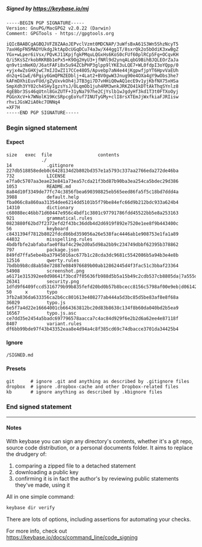 ##### Signed by https://keybase.io/mj
```
-----BEGIN PGP SIGNATURE-----
Version: GnuPG/MacGPG2 v2.0.22 (Darwin)
Comment: GPGTools - https://gpgtools.org

iQIcBAABCgAGBQJVFZ8ZAAoJEPvclVzmt0MDCNAP/3uWfsBxA61S3Wn5ShzNcyT5
7axH6pFN5MADYUkdgJktApDcUGqDCu74a3w/X44gg1T/8sxrQk2o5bOdiK3xwBgZ
YGx+wLper6iVsx/PQvKJ11KpjfgkPMquLQGxHs6KoS0cFUf60plRCp5Fg+OCqvKH
Q/i5KsSZrkobRKRBb1ePx5+K9Og2HyU3+jfNRl9d2ynqALqbG9BihBJQLEOrZaJa
qn9vtinNeKO/J6atFAFi8x5u94ZCbPHP3glpp9lYKE3uLQE7+WL0fdpI3oYQpp/0
+yjx4wZsGHXjwC7mIJIwZI17CCe48O5/Apvebp7aN4e44jKgpwfjpYT6HpvVaEUh
dn2q+G1wE/6Pgiy6GmQPNZEDblj+4Lat2+BV0gwW3Jnug90e4OXa4gY9wObs3he7
kAFmDXhiEuvFUd/gZyUxvkOh4jJTB3gi7D7vHHiQ0wAQ1ecE9v1yjKbfNX75xHSa
SmpXdh3YY02ch4SHyIgzsYsJ/OLqmOb1juh4RM3wnkJRKZO41kDTtAkThqSYnlz8
4gEBbr3Ss46qUtnl8GxZUTF+31yNa797he2CjYslb1wJgdyHf3kd1T3t0FTXoOyj
PGGnXcV+k7WNolK19KcSRpcgEoYuf7INUTyGMy+clI8rsXTEmJjWxfkiaFJRIisw
rhviJGsW2iA0kc7ONNq4
=XF7H
-----END PGP SIGNATURE-----

```

<!-- END SIGNATURES -->

### Begin signed statement 

#### Expect

```
size   exec  file                 contents                                                                                                                         
             ./                                                                                                                                                    
14             .gitignore         227db518858edeb0c6428134d2b802bd357e1a5793c337aa2766eda272de46ba                                                                 
732            LICENSE            e7fa0c5707aa3eae23e841a73ea57cda21f3bd87b90ba3ea254ca5bdec29d386                                                                 
1053           README.md          8a84d10f3349de77fc74c3856fbea690398825eb565eed86fa5f5c18bd7ddd4a                                                                 
3988           default.help       fba066c8a860aa31354dee6214dd5101b5f79be84efc66d9b212bdc933a624b4                                                                 
14310          dictionary         c68088ec46bb71d60447e956c4bdf1c3801c97791786fdd45522bb5e8a253163                                                                 
921            grammatical.rules  0823880f62bd7f2372efd2f43bc36ddb4d2d6919f892e7520e1ee8f9b443400c                                                                 
56             keyboard           c8431394f7812b8022fdcd86bd359056a26e538fac4446ab1e908753e1fa1a89                                                                 
44032          misspelling.rules  4bdbfbfe2abfabafae0f8af4c29e2d0a5d98a2bb9c234749dbbf62395b378862                                                                 
797            package.json       849fd7ffa5ebe4ba37945016ac677b1c28cda3dc9681c5542086b5a94b3e4e8b                                                                 
12516          qwerty.rules       7bdbb9b8cd8ab58e72887e084976689b00ab12862445d4f3fac51c3bbaf23364                                                                 
54908          screenshot.png     a6171e315392ee0d98641f3bcd7f05636fb988d5b5a15b49c2cdb537cb8805da|7a555df6a99c038be00da6d0b68a7b7dba44c010f760d466528658f61fe70404
26341          security.png       1dfd9f6409fccd5316779b99b835fefd20bd0b57b8bcecc8156c5798af00e9eb|d06142c796249dc95470f5420ef4316a369f2ee159bb12c403768546052c20ad
50     x       typo               3fb2a836da633356ca2b6cc801613e408277ab444a5d3bc85d5be83af8e8f68a                                                                 
36029          typo.js            6e5f7a4d22e16664001cb664363812bc20d83b8638c134f8b60da040bd2b5ea9                                                                 
16567          typo.js.asc        ce7dd35e2454a5badc697796578aacca7c4ac84d929f6e2b2d6a62ee4e87118f                                                                 
8407           variant.rules      df6bb99bde97f43b43352eaa8e4d94a4c8f385cd69c74dbacce3701da34425b4                                                                 
```

#### Ignore

```
/SIGNED.md
```

#### Presets

```
git      # ignore .git and anything as described by .gitignore files
dropbox  # ignore .dropbox-cache and other Dropbox-related files    
kb       # ignore anything as described by .kbignore files          
```

<!-- summarize version = 0.0.9 -->

### End signed statement

<hr>

#### Notes

With keybase you can sign any directory's contents, whether it's a git repo,
source code distribution, or a personal documents folder. It aims to replace the drudgery of:

  1. comparing a zipped file to a detached statement
  2. downloading a public key
  3. confirming it is in fact the author's by reviewing public statements they've made, using it

All in one simple command:

```bash
keybase dir verify
```

There are lots of options, including assertions for automating your checks.

For more info, check out https://keybase.io/docs/command_line/code_signing